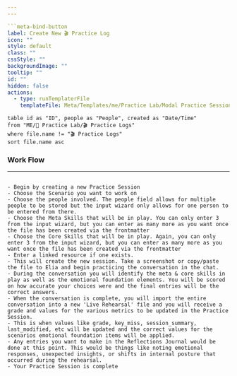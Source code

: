 ```yaml
---
---

```meta-bind-button
label: Create New 🎬 Practice Log
icon: ""
style: default
class: ""
cssStyle: ""
backgroundImage: ""
tooltip: ""
id: ""
hidden: false
actions:
  - type: runTemplaterFile
    templateFile: Meta/Templates/me/Practice Lab/Modal Practice Session Template.md

```

```dataview
table id as "ID", people as "People", created as "Date/Time"
from "ME/🧪 Practice Lab/🎬 Practice Logs"
where file.name != "🎬 Practice Logs"
sort file.name asc 

```
### Work Flow
---
```

- Begin by creating a new Practice Session
- Choose the Scenario you want to work on
- Choose the people involved. The people field allows for multiple people to be stored but the input wizard only allows for one person to be entered from there. 
- Choose the Meta Skills that will be in play. You can only enter 3 from the input wizard, but you can enter as many more as you want once the file has been created via the frontmatter
- Choose the Core Skills that will be in play. Again, you can only enter 3 from the input wizard, but you can enter as many more as you want once the file has been created via the frontmatter
- Enter a linked resource if one exists. 
- This will create the new session. Take a screenshot or copy/paste the file to Elia and begin practicing the conversation in the chat. 
- During the conversation you will identify the meta & core skills in play as well as the emotional foundation elements. You will be scored on how accurate your choices were and the final entries will be the correct answers. 
- When the conversation is complete, you will import the entire conversation into a new 'Live Rehearsal' file and you will receive a grade and values for the various metrics to be updated in the Practice Session. 
- This is when values like grade, key_miss, session_summary, last_modified, etc will be updated and the correct values for the scenarios emotional foundation items will be applied.  
- Any entries you want to make in the Reflections Journal would be done at this point. This would be things like noting emotional responses, unexpected insights, or shifts in internal posture that occurred during the rehearsal.
- Your Practice Session is complete